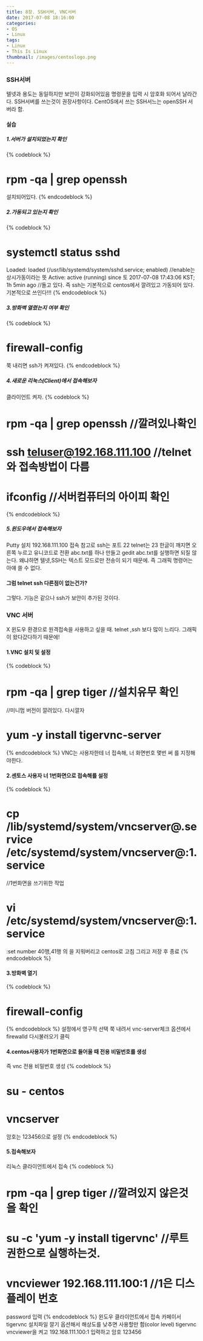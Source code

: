 ```yaml
---
title: 8장. SSH서버, VNC서버
date: 2017-07-08 18:16:00
categories:
- OS
- Linux
tags:
- Linux
- This Is Linux
thumbnail: /images/centoslogo.png
---
```

### SSH서버
텔넷과 용도는 동일하지만 보안이 강화되어있음
명령문을 입력 시 암호화 되어서 날라간다. SSH서버를 쓰는것이 권장사항이다. CentOS에서 쓰는 SSH서느는 openSSH 서버라 함.

#### 실습

##### 1.서버가 설치되었는지 확인
{% codeblock %}
# rpm -qa | grep openssh
설치되어있다.
{% endcodeblock %}
##### 2.가동되고 있는지 확인
{% codeblock %}
# systemctl status sshd
Loaded: loaded (/usr/lib/systemd/system/sshd.service; enabled)      //enable는 상시가동이라는 뜻
Active: active (running) since 토 2017-07-08 17:43:06 KST; 1h 5min ago //돌고 있다.
즉 ssh는 기본적으로 centos에서 깔려있고 가동되어 있다.
기본적으로 쓰인다!!!
{% endcodeblock %}

##### 3.방화벽 열렸는지 여부 확인
{% codeblock %}
# firewall-config
쭉 내리면 ssh가 켜져있다.
{% endcodeblock %}

##### 4.새로운 리눅스(Client)에서 접속해보자
클라이언트 켜자.
{% codeblock %}
# rpm -qa | grep openssh  //깔려있나확인

# ssh teluser@192.168.111.100   //telnet와 접속방법이 다름
# ifconfig  //서버컴퓨터의 아이피 확인
{% endcodeblock %}

##### 5.윈도우에서 접속해보자
Putty 설치
192.168.111.100 접속
참고로 ssh는 포트 22 telnet는 23
한글이 깨지면 오른쪽 누르고 유니코드로 전환
abc.txt를 하나 만들고 gedit abc.txt를 실행하면 되질 않는다.
왜냐하면 텔넷,SSH는 텍스트 모드로만 전송이 되기 때문에.
즉 그래픽 명령어는 아얘 쓸 수 없다.

#### 그럼 telnet ssh 다른점이 없는건가?
그렇다. 기능은 같으나 ssh가 보안이 추가된 것이다.

### VNC 서버
X 윈도우 환경으로 원격접속을 사용하고 싶을 때.
telnet ,ssh 보다 많이 느리다. 그래픽이 왔다갔다하기 때문에!

#### 1.VNC 설치 및 설정

{% codeblock %}
# rpm -qa | grep tiger  //설치유무 확인
//미니멈 버전이 깔려있다. 다시깔자
# yum -y install tigervnc-server
{% endcodeblock %}
VNC는 사용자한테 너 접속해, 너 화면번호 몇번 써 를 지정해야한다.
#### 2.센토스 사용자 너 1번화면으로 접속해를 설정
{% codeblock %}
# cp /lib/systemd/system/vncserver@.service /etc/systemd/system/vncserver@:1.service
//1번화면을 쓰기위한 작업
# vi /etc/systemd/system/vncserver@\:1.service
 :set number
40행,41행 의 <USER>을 지워버리고 centos로 고침
 그리고 저장 후 종료
{% endcodeblock %}

#### 3.방화벽 열기
{% codeblock %}
# firewall-config
{% endcodeblock %}
설정에서 영구적 선택
쭉 내려서 vnc-server체크
옵션에서 firewalld 다시불러오기 클릭

#### 4.centos사용자가 1번화면으로 들어올 때 전용 비밀번호를 생성
즉 vnc 전용 비밀번호 생성
{% codeblock %}
# su - centos
# vncserver
암호는 123456으로 설정
{% endcodeblock %}

#### 5.접속해보자
리눅스 클라이언트에서 접속
{% codeblock %}
# rpm -qa | grep tiger  //깔려있지 않은것을 확인

# su -c 'yum -y install tigervnc'   //루트 권한으로 실행하는것.
# vncviewer 192.168.111.100:1   //1은 디스플레이 번호
  password 입력
{% endcodeblock %}
윈도우 클라이언트에서 접속
카페이서 tigervnc 설치파일 깔기
옵션해서 해상도를 낮추면 사용할만 함(color level)
tigervnc vncviewer을 켜고
192.168.111.100:1 입력하고 암호 123456
